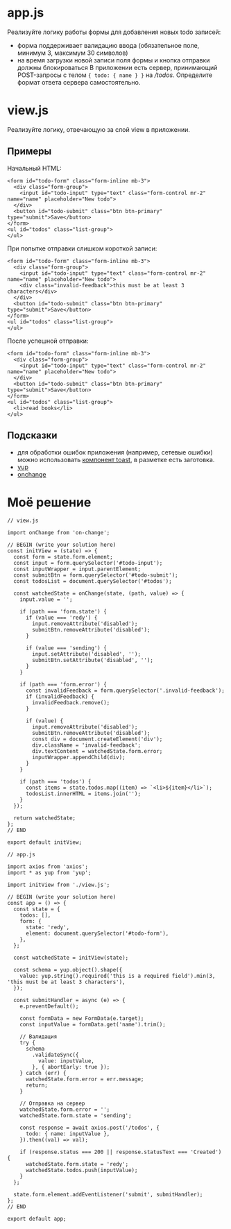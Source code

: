 # app.js

Реализуйте логику работы формы для добавления новых todo записей:
* форма поддерживает валидацию ввода (обязательное поле, минимум 3, максимум 30 символов)
* на время загрузки новой записи поля формы и кнопка отправки должны блокироваться
В приложении есть сервер, принимающий POST-запросы c телом `{ todo: { name } }` на */todos*. Определите формат ответа сервера самостоятельно.

# view.js

Реализуйте логику, отвечающую за слой view в приложении.

## Примеры

Начальный HTML:
```
<form id="todo-form" class="form-inline mb-3">
  <div class="form-group">
    <input id="todo-input" type="text" class="form-control mr-2" name="name" placeholder="New todo">
  </div>
  <button id="todo-submit" class="btn btn-primary" type="submit">Save</button>
</form>
<ul id="todos" class="list-group">
</ul>
```
При попытке отправки слишком короткой записи:
```
<form id="todo-form" class="form-inline mb-3">
  <div class="form-group">
    <input id="todo-input" type="text" class="form-control mr-2" name="name" placeholder="New todo">
    <div class="invalid-feedback">this must be at least 3 characters</div>
  </div>
  <button id="todo-submit" class="btn btn-primary" type="submit">Save</button>
</form>
<ul id="todos" class="list-group">
</ul>
```
После успешной отправки:
```
<form id="todo-form" class="form-inline mb-3">
  <div class="form-group">
    <input id="todo-input" type="text" class="form-control mr-2" name="name" placeholder="New todo">
  </div>
  <button id="todo-submit" class="btn btn-primary" type="submit">Save</button>
</form>
<ul id="todos" class="list-group">
  <li>read books</li>
</ul>
```

## Подсказки

* для обработки ошибок приложения (например, сетевые ошибки) можно использовать [компонент toast](https://getbootstrap.com/docs/4.5/components/toasts/), в разметке есть заготовка.
* [yup](https://github.com/jquense/yup)
* [onchange](https://github.com/sindresorhus/on-change)
 

# Моё решение

```
// view.js

import onChange from 'on-change';

// BEGIN (write your solution here)
const initView = (state) => {
  const form = state.form.element;
  const input = form.querySelector('#todo-input');
  const inputWrapper = input.parentElement;
  const submitBtn = form.querySelector('#todo-submit');
  const todosList = document.querySelector('#todos');

  const watchedState = onChange(state, (path, value) => {
    input.value = '';

    if (path === 'form.state') {
      if (value === 'redy') {
        input.removeAttribute('disabled');
        submitBtn.removeAttribute('disabled');
      }

      if (value === 'sending') {
        input.setAttribute('disabled', '');
        submitBtn.setAttribute('disabled', '');
      }
    }

    if (path === 'form.error') {
      const invalidFeedback = form.querySelector('.invalid-feedback');
      if (invalidFeedback) {
        invalidFeedback.remove();
      }

      if (value) {
        input.removeAttribute('disabled');
        submitBtn.removeAttribute('disabled');
        const div = document.createElement('div');
        div.className = 'invalid-feedback';
        div.textContent = watchedState.form.error;
        inputWrapper.appendChild(div);
      }
    }

    if (path === 'todos') {
      const items = state.todos.map((item) => `<li>${item}</li>`);
      todosList.innerHTML = items.join('');
    }
  });

  return watchedState;
};
// END

export default initView;
```
```
// app.js

import axios from 'axios';
import * as yup from 'yup';

import initView from './view.js';

// BEGIN (write your solution here)
const app = () => {
  const state = {
    todos: [],
    form: {
      state: 'redy',
      element: document.querySelector('#todo-form'),
    },
  };

  const watchedState = initView(state);

  const schema = yup.object().shape({
    value: yup.string().required('this is a required field').min(3, 'this must be at least 3 characters'),
  });

  const submitHandler = async (e) => {
    e.preventDefault();

    const formData = new FormData(e.target);
    const inputValue = formData.get('name').trim();

    // Валидация
    try {
      schema
        .validateSync({
          value: inputValue,
        }, { abortEarly: true });
    } catch (err) {
      watchedState.form.error = err.message;
      return;
    }

    // Отправка на сервер
    watchedState.form.error = '';
    watchedState.form.state = 'sending';

    const response = await axios.post('/todos', {
      todo: { name: inputValue },
    }).then((val) => val);

    if (response.status === 200 || response.statusText === 'Created') {
      watchedState.form.state = 'redy';
      watchedState.todos.push(inputValue);
    }
  };

  state.form.element.addEventListener('submit', submitHandler);
};
// END

export default app;
```
